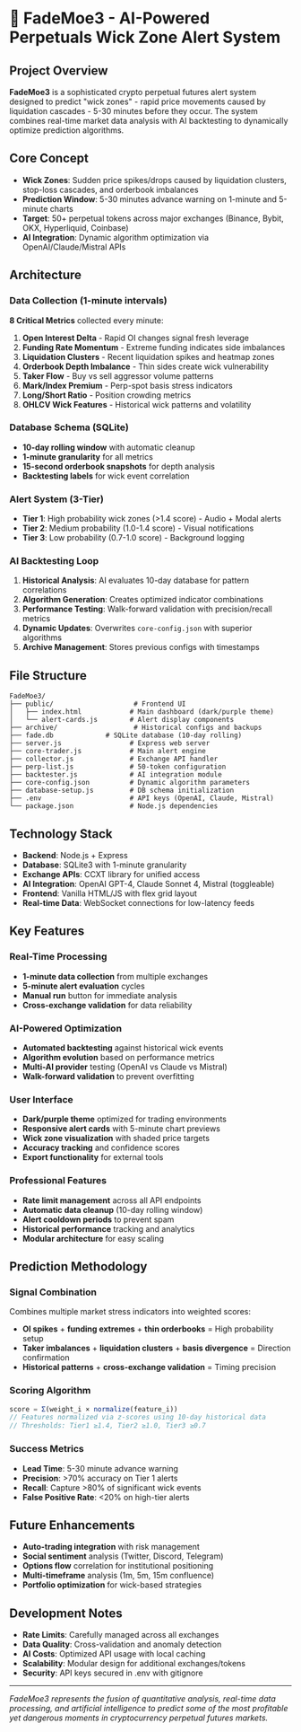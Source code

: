 # 🌙 FadeMoe3 - AI-Powered Perpetuals Wick Zone Alert System

## Project Overview
**FadeMoe3** is a sophisticated crypto perpetual futures alert system designed to predict "wick zones" - rapid price movements caused by liquidation cascades - 5-30 minutes before they occur. The system combines real-time market data analysis with AI backtesting to dynamically optimize prediction algorithms.

## Core Concept
- **Wick Zones**: Sudden price spikes/drops caused by liquidation clusters, stop-loss cascades, and orderbook imbalances
- **Prediction Window**: 5-30 minutes advance warning on 1-minute and 5-minute charts
- **Target**: 50+ perpetual tokens across major exchanges (Binance, Bybit, OKX, Hyperliquid, Coinbase)
- **AI Integration**: Dynamic algorithm optimization via OpenAI/Claude/Mistral APIs

## Architecture

### Data Collection (1-minute intervals)
**8 Critical Metrics** collected every minute:
1. **Open Interest Delta** - Rapid OI changes signal fresh leverage
2. **Funding Rate Momentum** - Extreme funding indicates side imbalances  
3. **Liquidation Clusters** - Recent liquidation spikes and heatmap zones
4. **Orderbook Depth Imbalance** - Thin sides create wick vulnerability
5. **Taker Flow** - Buy vs sell aggressor volume patterns
6. **Mark/Index Premium** - Perp-spot basis stress indicators
7. **Long/Short Ratio** - Position crowding metrics
8. **OHLCV Wick Features** - Historical wick patterns and volatility

### Database Schema (SQLite)
- **10-day rolling window** with automatic cleanup
- **1-minute granularity** for all metrics
- **15-second orderbook snapshots** for depth analysis
- **Backtesting labels** for wick event correlation

### Alert System (3-Tier)
- **Tier 1**: High probability wick zones (>1.4 score) - Audio + Modal alerts
- **Tier 2**: Medium probability (1.0-1.4 score) - Visual notifications  
- **Tier 3**: Low probability (0.7-1.0 score) - Background logging

### AI Backtesting Loop
1. **Historical Analysis**: AI evaluates 10-day database for pattern correlations
2. **Algorithm Generation**: Creates optimized indicator combinations
3. **Performance Testing**: Walk-forward validation with precision/recall metrics
4. **Dynamic Updates**: Overwrites `core-config.json` with superior algorithms
5. **Archive Management**: Stores previous configs with timestamps

## File Structure
```
FadeMoe3/
├── public/                    # Frontend UI
│   ├── index.html            # Main dashboard (dark/purple theme)
│   └── alert-cards.js        # Alert display components
├── archive/                   # Historical configs and backups
├── fade.db             # SQLite database (10-day rolling)
├── server.js                 # Express web server
├── core-trader.js            # Main alert engine
├── collector.js              # Exchange API handler
├── perp-list.js              # 50-token configuration
├── backtester.js             # AI integration module
├── core-config.json          # Dynamic algorithm parameters
├── database-setup.js         # DB schema initialization
├── .env                      # API keys (OpenAI, Claude, Mistral)
└── package.json              # Node.js dependencies
```

## Technology Stack
- **Backend**: Node.js + Express
- **Database**: SQLite3 with 1-minute granularity
- **Exchange APIs**: CCXT library for unified access
- **AI Integration**: OpenAI GPT-4, Claude Sonnet 4, Mistral (toggleable)
- **Frontend**: Vanilla HTML/JS with flex grid layout
- **Real-time Data**: WebSocket connections for low-latency feeds

## Key Features

### Real-Time Processing
- **1-minute data collection** from multiple exchanges
- **5-minute alert evaluation** cycles
- **Manual run** button for immediate analysis
- **Cross-exchange validation** for data reliability

### AI-Powered Optimization  
- **Automated backtesting** against historical wick events
- **Algorithm evolution** based on performance metrics
- **Multi-AI provider** testing (OpenAI vs Claude vs Mistral)
- **Walk-forward validation** to prevent overfitting

### User Interface
- **Dark/purple theme** optimized for trading environments
- **Responsive alert cards** with 5-minute chart previews
- **Wick zone visualization** with shaded price targets
- **Accuracy tracking** and confidence scores
- **Export functionality** for external tools

### Professional Features
- **Rate limit management** across all API endpoints
- **Automatic data cleanup** (10-day rolling window)
- **Alert cooldown periods** to prevent spam
- **Historical performance** tracking and analytics
- **Modular architecture** for easy scaling

## Prediction Methodology

### Signal Combination
Combines multiple market stress indicators into weighted scores:
- **OI spikes** + **funding extremes** + **thin orderbooks** = High probability setup
- **Taker imbalances** + **liquidation clusters** + **basis divergence** = Direction confirmation
- **Historical patterns** + **cross-exchange validation** = Timing precision

### Scoring Algorithm
```javascript
score = Σ(weight_i × normalize(feature_i))
// Features normalized via z-scores using 10-day historical data
// Thresholds: Tier1 ≥1.4, Tier2 ≥1.0, Tier3 ≥0.7
```

### Success Metrics
- **Lead Time**: 5-30 minute advance warning
- **Precision**: >70% accuracy on Tier 1 alerts  
- **Recall**: Capture >80% of significant wick events
- **False Positive Rate**: <20% on high-tier alerts

## Future Enhancements
- **Auto-trading integration** with risk management
- **Social sentiment** analysis (Twitter, Discord, Telegram)
- **Options flow** correlation for institutional positioning
- **Multi-timeframe** analysis (1m, 5m, 15m confluence)
- **Portfolio optimization** for wick-based strategies

## Development Notes
- **Rate Limits**: Carefully managed across all exchanges
- **Data Quality**: Cross-validation and anomaly detection
- **AI Costs**: Optimized API usage with local caching
- **Scalability**: Modular design for additional exchanges/tokens
- **Security**: API keys secured in .env with gitignore

---
*FadeMoe3 represents the fusion of quantitative analysis, real-time data processing, and artificial intelligence to predict some of the most profitable yet dangerous moments in cryptocurrency perpetual futures markets.*